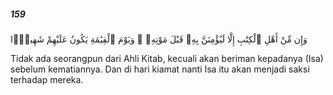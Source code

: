 ##### 159

<span class="ayah">وَإِن مِّنْ أَهْلِ ٱلْكِتَٰبِ إِلَّا لَيُؤْمِنَنَّ بِهِۦ قَبْلَ مَوْتِهِۦ ۖ وَيَوْمَ ٱلْقِيَٰمَةِ يَكُونُ عَلَيْهِمْ شَهِيدًۭا</span>

<span class="ayah_translation">Tidak ada seorangpun dari Ahli Kitab, kecuali akan beriman kepadanya (Isa) sebelum kematiannya. Dan di hari kiamat nanti Isa itu akan menjadi saksi terhadap mereka.</span>
